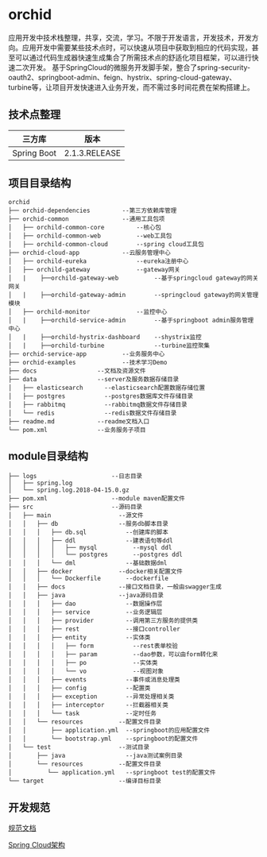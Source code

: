 # orchid
应用开发中技术栈整理，共享，交流，学习。不限于开发语言，开发技术，开发方向。应用开发中需要某些技术点时，可以快速从项目中获取到相应的代码实现，甚至可以通过代码生成器快速生成集合了所需技术点的舒适化项目框架，可以进行快速二次开发。
基于SpringCloud的微服务开发脚手架，整合了spring-security-oauth2、springboot-admin、feign、hystrix、spring-cloud-gateway、turbine等，让项目开发快速进入业务开发，而不需过多时间花费在架构搭建上。








## 技术点整理
| 三方库 | 版本 |
| -- |-- |
| Spring Boot | 2.1.3.RELEASE |





## 项目目录结构

```
orchid
├── orchid-dependencies         --第三方依赖库管理
├── orchid-common               --通用工具包项
│   ├── orchild-common-core         --核心包
│   ├── orchild-common-web          --web工具包
│   ├── orchild-common-cloud        --spring cloud工具包 
├── orchid-cloud-app            --云服务管理中心
│   ├── orchild-eureka              --eureka注册中心 
│   ├── orchild-gateway             --gateway网关
│   |    ├──orchild-gateway-web          --基于springcloud gateway的网关网关
│   |    ├──orchild-gateway-admin        --springcloud gateway的网关管理模块
│   ├── orchild-monitor             --监控中心 
│   |    ├──orchild-service-admin        --基于springboot admin服务管理中心
│   |    ├──orchild-hystrix-dashboard    --shystrix监控
│   |    ├──orchild-turbine              --turbine监控聚集 
├── orchid-service-app          --业务服务中心     
├── orchid-examples             --技术学习Demo
├── docs                 --文档及资源文件
├── data                 --server及服务数据存储目录
│   ├── elasticsearch      --elasticsearch配置数据存储位置
│   ├── postgres           --postgres数据库文件存储目录 
│   ├── rabbitmq           --rabbitmq数据文件存储目录
│   └── redis              --redis数据文件存储目录
├── readme.md            --readme文档入口
└── pom.xml              --业务服务子项目
```

## module目录结构

```
├── logs                     --日志目录
│   ├── spring.log
│   └── spring.log.2018-04-15.0.gz
├── pom.xml                  --module maven配置文件
├── src                      --源码目录
│   ├── main                   --源文件
│   │   ├── db                 --服务db脚本目录
│   │   │   ├── db.sql           --创建库的脚本
│   │   │   ├── ddl              --建表语句等ddl
│   │   │   │   ├── mysql          --mysql ddl
│   │   │   │   └── postgres       --postgres ddl
│   │   │   └── dml              --基础数据dml
│   │   ├── docker             --docker相关配置文件
│   │   │   └── Dockerfile       --dockerfile
│   │   ├── docs               --接口文档目录，一般由swagger生成
│   │   ├── java               --java源码目录
│   │   │   ├── dao              --数据操作层
│   │   │   ├── service          --业务逻辑层
│   │   │   ├── provider         --调用第三方服务的提供类
│   │   │   ├── rest             --接口controller
│   │   │   ├── entity           --实体类
│   │   │   │   ├── form           --rest表单校验
│   │   │   │   ├── param          --dao参数，可以由form转化来
│   │   │   │   ├── po             --实体类
│   │   │   │   └── vo             --视图对象
│   │   │   ├── events           --事件或消息处理类
│   │   │   ├── config           --配置类
│   │   │   ├── exception        --异常处理相关类
│   │   │   ├── interceptor      --拦截器相关类
│   │   │   └── task             --定时任务
│   │   └── resources          --配置文件目录 
│   │       ├── application.yml  --springboot的应用配置文件
│   │       └── bootstrap.yml    --springboot的配置文件
│   └── test                   --测试目录
│       ├── java                 --java测试案例目录
│       └── resources          --配置文件目录 
│          └── application.yml   --springboot test的配置文件
└── target                     --编译目标目录
```
## 开发规范

[规范文档](docs/pattern.md)


[Spring Cloud架构](https://www.processon.com/view/link/597ffa52e4b06a973c4d86ba)
